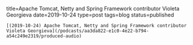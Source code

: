 
title=Apache Tomcat, Netty and Spring Framework contributor Violeta Georgieva
date=2019-10-24
type=post
tags=blog
status=published
~~~~~~
[(2019-10-24) Apache Tomcat, Netty and Spring Framework contributor Violeta Georgieva](/podcasts/aa3da822-e1c0-4e22-b794-a54c249e2319/produced-audio) 
            
